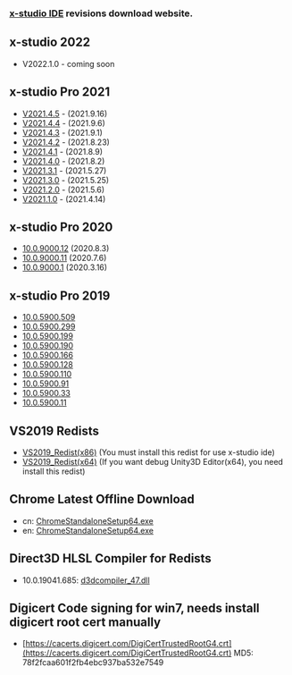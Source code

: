 <h3><a href="https://en.x-studio.net">x-studio IDE</a> revisions download website.</h3>

## x-studio 2022

- V2022.1.0 - coming soon

## x-studio Pro 2021

- [V2021.4.5](https://x-studio.net/dl.php?version=10.0.9000.107) - (2021.9.16)
- [V2021.4.4](https://x-studio.net/dl.php?version=10.0.9000.103) - (2021.9.6)
- [V2021.4.3](https://x-studio.net/dl.php?version=10.0.9000.102) - (2021.9.1)
- [V2021.4.2](https://x-studio.net/dl.php?version=10.0.9000.99) - (2021.8.23)
- [V2021.4.1](https://x-studio.net/dl.php?version=10.0.9000.92) - (2021.8.9)
- [V2021.4.0](https://x-studio.net/dl.php?version=10.0.9000.67) - (2021.8.2)
- [V2021.3.1](https://x-studio.net/dl.php?version=10.0.9000.40) - (2021.5.27)
- [V2021.3.0](https://x-studio.net/dl.php?version=10.0.9000.39) - (2021.5.25)
- [V2021.2.0](https://x-studio.net/dl.php?version=10.0.9000.31) - (2021.5.6)
- [V2021.1.0](https://x-studio.net/dl.php?version=10.0.9000.29) - (2021.4.14)

## x-studio Pro 2020
- [10.0.9000.12](https://x-studio.net/dl.php?version=10.0.9000.12)  (2020.8.3)
- [10.0.9000.11](https://x-studio.net/dl.php?version=10.0.9000.11)  (2020.7.6)
- [10.0.9000.1](https://x-studio.net/dl.php?version=10.0.9000.1)  (2020.3.16)

## x-studio Pro 2019
- [10.0.5900.509](https://x-studio.net/dl.php?version=10.0.5900.509)  
- [10.0.5900.299](https://x-studio.net/dl.php?version=10.0.5900.299)  
- [10.0.5900.199](https://x-studio.net/dl.php?version=10.0.5900.199)  
- [10.0.5900.190](https://x-studio.net/dl.php?version=10.0.5900.190)  
- [10.0.5900.166](https://x-studio.net/dl.php?version=10.0.5900.166)  
- [10.0.5900.128](https://x-studio.net/dl.php?version=10.0.5900.128)  
- [10.0.5900.110](https://x-studio.net/dl.php?version=10.0.5900.110)  
- [10.0.5900.91](https://x-studio.net/dl.php?version=10.0.5900.91)  
- [10.0.5900.33](https://x-studio.net/dl.php?version=10.0.5900.33)  
- [10.0.5900.11](https://x-studio.net/dl.php?version=10.0.5900.11)  

## VS2019 Redists
- [VS2019_Redist(x86)](https://x-studio.net/fdl2.php?file=VC_redist.x86.exe)  (You must install this redist for use x-studio ide)  
- [VS2019_Redist(x64)](https://x-studio.net/fdl2.php?file=VC_redist.x64.exe) (If you want debug Unity3D Editor(x64), you need install this redist)


## Chrome Latest Offline Download
- cn: [ChromeStandaloneSetup64.exe](https://www.google.cn/chrome/?standalone=1&platform=win64)
- en: [ChromeStandaloneSetup64.exe](https://www.google.com/chrome/?standalone=1&platform=win64)

## Direct3D HLSL Compiler for Redists
- 10.0.19041.685: [d3dcompiler_47.dll](https://simdsoft.gitee.io/xsdl2/19041.685/d3dcompiler_47.dll) 

## Digicert Code signing for win7, needs install digicert root cert manually
- [https://cacerts.digicert.com/DigiCertTrustedRootG4.crt](https://cacerts.digicert.com/DigiCertTrustedRootG4.crt) MD5: 78f2fcaa601f2fb4ebc937ba532e7549
